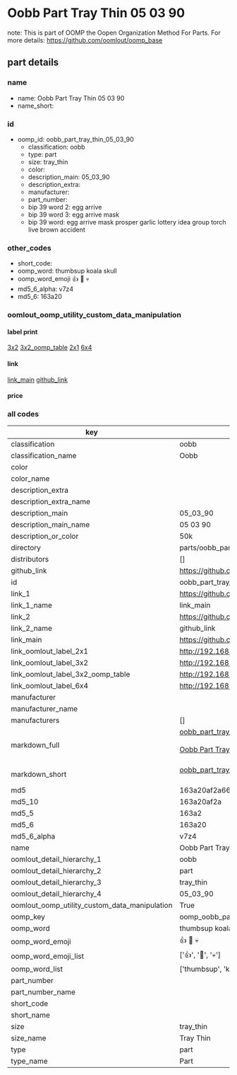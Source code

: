 # Oobb Part Tray Thin 05 03 90  

note: This is part of OOMP the Oopen Organization Method For Parts. For more details: https://github.com/oomlout/oomp_base

##  part details





### name
* name: Oobb Part Tray Thin 05 03 90
* name_short: 
### id
* oomp_id: oobb_part_tray_thin_05_03_90
  * classification: oobb
  * type: part
  * size: tray_thin
  * color: 
  * description_main: 05_03_90
  * description_extra: 
  * manufacturer: 
  * part_number: 
  * bip 39 word 2: egg arrive
  * bip 39 word 3: egg arrive mask
  * bip 39 word: egg arrive mask prosper garlic lottery idea group torch live brown accident

### other_codes
* short_code: 
* oomp_word: thumbsup koala skull
* oomp_word_emoji :thumbsup: :koala: :skull:
* md5_6_alpha: v7z4
* md5_6: 163a20






### oomlout_oomp_utility_custom_data_manipulation
#### label print
[3x2](http://192.168.1.245:1112/?label=oomp%20v7z4)
[3x2_oomp_table](http://192.168.1.107:1112/?label=oomp%20v7z4)
[2x1](http://192.168.1.242:1112/?label=oomp%20v7z4)
[6x4](http://192.168.1.55:1112/?label=oomp%20v7z4)    

#### link

[link_main](https://github.com/oomlout/oomlout_oomp_current_version_messy/tree/main/parts/oobb_part_tray_thin_05_03_90) [github_link](https://github.com/oomlout/oomlout_oomp_part_src/tree/main/parts/oobb_part_tray_thin_05_03_90)                             

#### price







### all codes 
| key | value |  
| --- | --- |  
| classification | oobb |  
| classification_name | Oobb |  
| color |  |  
| color_name |  |  
| description_extra |  |  
| description_extra_name |  |  
| description_main | 05_03_90 |  
| description_main_name | 05 03 90 |  
| description_or_color | 50k |  
| directory | parts/oobb_part_tray_thin_05_03_90 |  
| distributors | [] |  
| github_link | https://github.com/oomlout/oomlout_oomp_part_src/tree/main/parts/oobb_part_tray_thin_05_03_90 |  
| id | oobb_part_tray_thin_05_03_90 |  
| link_1 | https://github.com/oomlout/oomlout_oomp_current_version_messy/tree/main/parts/oobb_part_tray_thin_05_03_90 |  
| link_1_name | link_main |  
| link_2 | https://github.com/oomlout/oomlout_oomp_part_src/tree/main/parts/oobb_part_tray_thin_05_03_90 |  
| link_2_name | github_link |  
| link_main | https://github.com/oomlout/oomlout_oomp_current_version_messy/tree/main/parts/oobb_part_tray_thin_05_03_90 |  
| link_oomlout_label_2x1 | http://192.168.1.242:1112/?label=oomp%20v7z4 |  
| link_oomlout_label_3x2 | http://192.168.1.245:1112/?label=oomp%20v7z4 |  
| link_oomlout_label_3x2_oomp_table | http://192.168.1.107:1112/?label=oomp%20v7z4 |  
| link_oomlout_label_6x4 | http://192.168.1.55:1112/?label=oomp%20v7z4 |  
| manufacturer |  |  
| manufacturer_name |  |  
| manufacturers | [] |  
| markdown_full | [oobb_part_tray_thin_05_03_90](https://github.com/oomlout/oomlout_oomp_current_version_messy/tree/main/parts/oobb_part_tray_thin_05_03_90)<br>[](https://github.com/oomlout/oomlout_oomp_current_version_messy/tree/main/parts/oobb_part_tray_thin_05_03_90)<br>[Oobb Part Tray Thin 05 03 90](https://github.com/oomlout/oomlout_oomp_current_version_messy/tree/main/parts/oobb_part_tray_thin_05_03_90)<br><br> |  
| markdown_short | [oobb_part_tray_thin_05_03_90](https://github.com/oomlout/oomlout_oomp_current_version_messy/tree/main/parts/oobb_part_tray_thin_05_03_90)<br><br> |  
| md5 | 163a20af2a66ee0e102feac910c32236 |  
| md5_10 | 163a20af2a |  
| md5_5 | 163a2 |  
| md5_6 | 163a20 |  
| md5_6_alpha | v7z4 |  
| name | Oobb Part Tray Thin 05 03 90 |  
| oomlout_detail_hierarchy_1 | oobb |  
| oomlout_detail_hierarchy_2 | part |  
| oomlout_detail_hierarchy_3 | tray_thin |  
| oomlout_detail_hierarchy_4 | 05_03_90 |  
| oomlout_oomp_utility_custom_data_manipulation | True |  
| oomp_key | oomp_oobb_part_tray_thin_05_03_90 |  
| oomp_word | thumbsup koala skull |  
| oomp_word_emoji | :thumbsup: :koala: :skull: |  
| oomp_word_emoji_list | [':thumbsup:', ':koala:', ':skull:'] |  
| oomp_word_list | ['thumbsup', 'koala', 'skull'] |  
| part_number |  |  
| part_number_name |  |  
| short_code |  |  
| short_name |  |  
| size | tray_thin |  
| size_name | Tray Thin |  
| type | part |  
| type_name | Part |  
